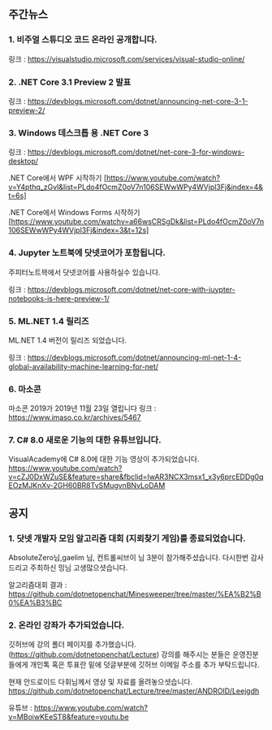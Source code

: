 ## 주간뉴스

### 1. 비주얼 스튜디오 코드 온라인 공개합니다.

링크 : https://visualstudio.microsoft.com/services/visual-studio-online/

### 2. .NET Core 3.1 Preview 2 발표
링크 : https://devblogs.microsoft.com/dotnet/announcing-net-core-3-1-preview-2/

### 3. Windows 데스크톱 용 .NET Core 3
링크 : https://devblogs.microsoft.com/dotnet/net-core-3-for-windows-desktop/

.NET Core에서 WPF 시작하기 [https://www.youtube.com/watch?v=Y4pthq_zGvI&list=PLdo4fOcmZ0oV7n106SEWwWPy4WVjpl3Fj&index=4&t=6s]

.NET Core에서 Windows Forms 시작하기[https://www.youtube.com/watchv=a66wsCRSgDk&list=PLdo4fOcmZ0oV7n106SEWwWPy4WVjpl3Fj&index=3&t=12s]

### 4. Jupyter 노트북에 닷넷코어가 포함됩니다.
주피터노트븍에서 닷넷코어를 사용하실수 있습니다.

링크 : https://devblogs.microsoft.com/dotnet/net-core-with-juypter-notebooks-is-here-preview-1/

### 5. ML.NET 1.4 릴리즈
ML.NET 1.4 버전이 릴리즈 되었습니다.

링크 : https://devblogs.microsoft.com/dotnet/announcing-ml-net-1-4-global-availability-machine-learning-for-net/

### 6. 마소콘
마소콘 2019가 2019년 11월 23일 열립니다
링크 : https://www.imaso.co.kr/archives/5467

### 7. C# 8.0 새로운 기능의 대한 유튜브입니다.
VisualAcademy에 C# 8.0에 대한 기능 영상이 추가되었습니다.
https://www.youtube.com/watch?v=cZJ0DxWZuSE&feature=share&fbclid=IwAR3NCX3msx1_x3y6prcEDDg0qEOzMJKnXv-2GH60BR8TvSMugvnBNvLoDAM

## 공지 

### 1. 닷넷 개발자 모임 알고리즘 대회 (지뢰찾기 게임)를 종료되었습니다.
AbsoluteZero님,gaelim 님, 컨트롤씨브이 님 3분이 참가해주셨습니다. 다시한번 감사드리고 
주최하신 밍님 고생많으셧습니다. 

알고리즘대회 결과 : https://github.com/dotnetopenchat/Minesweeper/tree/master/%EA%B2%B0%EA%B3%BC

### 2. 온라인 강좌가 추가되었습니다.
깃허브에 강의 폴더 페이지를 추가했습니다.
(https://github.com/dotnetopenchat/Lecture)
강의를 해주시는 분들은 운영진분들에게 개인톡 혹은 투표란 밑에 덧글부분에 깃허브 이메일 
주소를 추가 부탁드립니다.

현재 안드로이드 다휘님께서 영상 및 자료를 올려놓으셧습니다.
https://github.com/dotnetopenchat/Lecture/tree/master/ANDROID/Leejgdh 

유튜브 : https://www.youtube.com/watch?v=MBoiwKEeST8&feature=youtu.be
     
